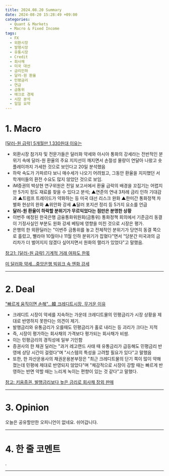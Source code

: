 ```yaml
---
title: 2024.08.20 Summary
date: 2024-08-20 15:28:49 +09:00
categories:
  - Quant & Markets
  - Macro & Fixed Income
tags:
  - FX
  - 외환시장
  - 발행시장
  - 유통시장
  - Credit
  - 회사채
  - 미국 대선
  - 금리인하
  - 달러-원 환율
  - 민평금리
  - 연금
  - 금통위
  - 매크로 경제
  - 시장 분석
  - 일일 요약
---
```


# 1. Macro

[[달러-원 급락] 5개월만 1,330원대 이유는](https://news.einfomax.co.kr/news/articleView.html?idxno=4321801)

- 외환시장 참가자 및 전문가들은 달러화 약세와 아시아 통화의 강세라는 전반적인 분위기 속에 달러-원 환율의 주요 지지선이 깨지면서 손절성 물량이 연달아 나왔고 숏플레이까지 가세한 것으로 보인다고 20일 분석했음
- 하락 속도가 가파르다 보니 매수세가 나오기 어려웠고, 그동안 환율을 지지했던 서학개미들의 환전 수요도 많지 않았던 것으로 보임.
- iM증권의 박상현 연구위원은 전일 보고서에서 환율 급락의 배경을 꼬집기는 어렵지만 5가지 정도 재료를 찾을 수 있다고 분석; ▲연준의 연내 3차례 금리 인하 기대감과 ▲트럼프 트레이드가 약화하는 등 미국 대선 리스크 완화 ▲한미간 통화정책 차별화 현상의 완화 ▲위안화 강세 ▲달러 포지션 정리 등 5가지 요소를 언급
- **달러-원 환율이 하락할 분위기가 무르익었다는 점만은 분명한 상황**
- 이번주 예정된 한국은행 금융통화위원회(금통위) 통화정책 회의에서 기준금리 동결이 기정사실인 부분도 원화 강세 베팅에 영향을 미친 것으로 시장은 평가.
- 은행의 한 외환딜러는 "이번주 금통위를 놓고 전체적인 분위기가 당연히 동결 쪽으로 흘렀고, 빨라야 10월이나 11월 인하 분위기가 잡혔다"면서 "당분간 미국과의 금리차가 더 벌어지지 않겠다 싶어지면서 원화의 랠리가 있었다"고 말했음.

[참고1: [달러-원 급락] 기계적 거래 여파도 한몫](https://news.einfomax.co.kr/news/articleView.html?idxno=4321802)

[미 달러화 약세...중앙은행 빅위크 속 엔화 강세](https://news.einfomax.co.kr/news/articleView.html?idxno=4321736)

---

# 2. Deal

["빠르게 움직이면 손해"...韓 크레디트시장, 무거운 이유](https://news.einfomax.co.kr/news/articleView.html?idxno=4321691)

- 크레디트 시장이 약세를 지속하는 가운데 크레디트물의 민평금리가 시장 상황을 제대로 반영하지 못한다는 의견이 제기.
- 발행금리와 유통금리가 오를때도 민평금리가 홀로 내리는 등 괴리가 크다는 지적
- 즉, 시장이 평가하는 회사채의 가격보다 평가되는 회사채가 비쌈.
- 이는 민평금리의 경직성에 일부 기인함
- 증권사의 한 채권 딜러는 "과거 레고랜드 사태 때 유통금리가 급등해도 민평금리 반영에 상당 시간이 걸렸다"며 "시스템의 특성을 고려할 필요가 있다"고 말했음
- 또한, 한 자산운용사의 채권운용본부장은 "최근 크레디트물의 단기 쪽이 많이 약해졌는데 민평에 제대로 반영되지 않았다"며 "체감적으로 시장이 강할 때는 빠르게 반영하는 반면 약할 때는 느리게 녹이는 편향이 있는 것 같다"고 말했다.

[참고: 키움증권, 발행금리보다 높은 금리로 회사채 장외 판매](https://news.einfomax.co.kr/news/articleView.html?idxno=4321720)

---

# 3. Opinion

오늘은 공유할만한 오피니언이 없네요. 쉬어갑니다.


---

# 4. 한 줄 코멘트

.

---